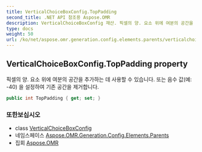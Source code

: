 ```yaml
---
title: VerticalChoiceBoxConfig.TopPadding
second_title: .NET API 참조용 Aspose.OMR
description: VerticalChoiceBoxConfig 재산. 픽셀의 양. 요소 위에 여분의 공간을 추가하는 데 사용할 수 있습니다. 또는 음수 값예 40 을 설정하여 기존 공간을 제거합니다.
type: docs
weight: 50
url: /ko/net/aspose.omr.generation.config.elements.parents/verticalchoiceboxconfig/toppadding/
---
```

## VerticalChoiceBoxConfig.TopPadding property

픽셀의 양. 요소 위에 여분의 공간을 추가하는 데 사용할 수 있습니다. 또는 음수 값(예: -40) 을 설정하여 기존 공간을 제거합니다.

```csharp
public int TopPadding { get; set; }
```

### 또한보십시오

* class [VerticalChoiceBoxConfig](../)
* 네임스페이스 [Aspose.OMR.Generation.Config.Elements.Parents](../../verticalchoiceboxconfig/)
* 집회 [Aspose.OMR](../../../)


